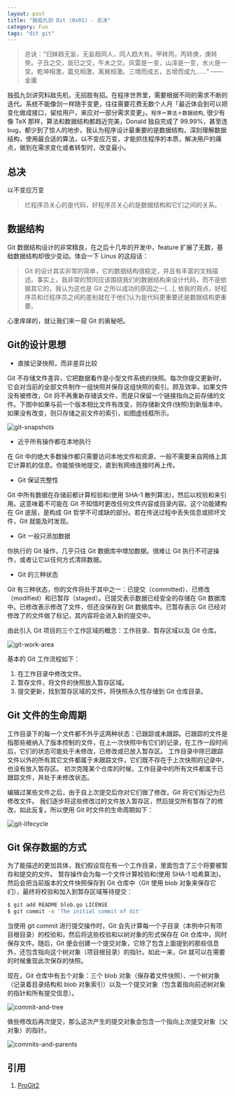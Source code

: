 ```yaml
---
layout: post
title: "独孤九剑 Dit (0x01) - 总决"
category: Fun
tags: "dit git"
---
```


> 总诀：“归妹趋无妄，无妄趋同人，同人趋大有。甲转丙，丙转庚，庚转癸。子丑之交，辰巳之交，午未之交。风雷是一变，山泽是一变，水火是一变。乾坤相激，震兑相激，离巽相激。三增而成五，五增而成九……” —— 金庸

独孤九剑讲究料敌先机，无招胜有招。在程序世界里，需要根据不同的需求不断的迭代。系统不能像剑一样随手变更，往往需要花费无数个人月「最近体会到可以把变化做成接口，留给用户，来应对一部分需求变更」。`程序＝算法＋数据结构`, 很少有像 TeX 那样，算法和数据结构都趋近完美，Donald 独自完成了 99.99%，甚至连 bug，都少到了惊人的地步。我认为程序设计最重要的是数据结构，深刻理解数据结构，使用最合适的算法，以不变应万变，才能抓住程序的本质，解决用户的痛点，做到在需求变化或者转型时，改变最小。

<!-- more -->

总决
---

以不变应万变

> 烂程序员关心的是代码，好程序员关心的是数据结构和它们之间的关系。

数据结构
-------

Git 数据结构设计的非常精良，在之后十几年的开发中，feature 扩展了无数，基础数据结构却很少变动。体会一下 Linus 的这段话：

> Git 的设计其实非常的简单，它的数据结构很稳定，并且有丰富的文档描述。事实上，我非常的赞同应该围绕我们的数据结构来设计代码，而不是依据其它的，我认为这也是 Git 之所以成功的原因之一[…], 依我的观点，好程序员和烂程序员之间的差别就在于他们认为是代码更重要还是数据结构更重要。

心里痒痒的，就让我们来一窥 Git 的奥秘吧。

Git的设计思想
-----------

* 直接记录快照，而非差异比较

Git 不存储文件差异，它把数据看作是小型文件系统的快照。每次你提交更新时，它会对当前的全部文件制作一组快照并保存这组快照的索引。顾及效率，如果文件没有被修改，Git 将不再重新存储该文件，而是只保留一个链接指向之前存储的文件。下图中如果与前一个版本相比文件有改变，则存储新文件(快照)到新版本中。如果没有改变，则只存储之前文件的索引，如图虚线框所示。

![git-snapshots](/assets/images/2015-08-01/git-snapshots.png)

* 近乎所有操作都在本地执行

在 Git 中的绝大多数操作都只需要访问本地文件和资源，一般不需要来自网络上其它计算机的信息。你能愉快地提交，直到有网络连接时再上传。 

* Git 保证完整性

Git 中所有数据在存储前都计算校验和(使用 SHA-1 散列算法)，然后以校验和来引用。这意味着不可能在 Git 不知情时更改任何文件内容或目录内容。这个功能建构在 Git 底层，是构成 Git 哲学不可或缺的部分。若在传送过程中丢失信息或损坏文件，Git 就能及时发现。

* Git 一般只添加数据

你执行的 Git 操作，几乎只往 Git 数据库中增加数据。很难让 Git 执行不可逆操作，或者让它以任何方式清除数据。

* Git 的三种状态

Git 有三种状态，你的文件将处于其中之一：已提交（committed）、已修改（modified）和已暂存（staged）。已提交表示数据已经安全的存储在 Git 数据库中。已修改表示修改了文件，但还没保存到 Git 数据库中。已暂存表示 Git 已经对修改了的文件做了标记，其内容将会进入新的提交中。

由此引入 Git 项目的三个工作区域的概念：工作目录、暂存区域以及 Git 仓库。

![git-work-area](/assets/images/2015-08-01/git-work-area.png)

基本的 Git 工作流程如下：

1. 在工作目录中修改文件。
2. 暂存文件，将文件的快照放入暂存区域。
3. 提交更新，找到暂存区域的文件，将快照永久性存储到 Git 仓库目录。

Git 文件的生命周期
----------------

工作目录下的每一个文件都不外乎这两种状态：已跟踪或未跟踪。已跟踪的文件是指那些被纳入了版本控制的文件，在上一次快照中有它们的记录，在工作一段时间后，它们的状态可能处于未修改，已修改或已放入暂存区。 工作目录中除已跟踪文件以外的所有其它文件都属于未跟踪文件，它们既不存在于上次快照的记录中，也没有放入暂存区。 初次克隆某个仓库的时候，工作目录中的所有文件都属于已跟踪文件，并处于未修改状态。

编辑过某些文件之后，由于自上次提交后你对它们做了修改，Git 将它们标记为已修改文件。 我们逐步将这些修改过的文件放入暂存区，然后提交所有暂存了的修改，如此反复。所以使用 Git 时文件的生命周期如下：

![git-lifecycle](/assets/images/2015-08-01/git-lifecycle.png)

Git 保存数据的方式
---------------

为了能描述的更加具体，我们假设现在有一个工作目录，里面包含了三个将要被暂存和提交的文件。 暂存操作会为每一个文件计算校验和(使用 SHA-1 哈希算法)，然后会把当前版本的文件快照保存到 Git 仓库中（Git 使用 blob 对象来保存它们），最终将校验和加入到暂存区域等待提交：

```sh
$ git add README blob.go LICENSE
$ git commit -m 'The initial commit of dit'
```

当使用 git commit 进行提交操作时，Git 会先计算每一个子目录（本例中只有项目根目录）的校验和，然后将这些校验和以树对象的形式保存在 Git 仓库中，同时保存文件。随后，Git 便会创建一个提交对象，它除了包含上面提到的那些信息外，还包含指向这个树对象（项目根目录）的指针。如此一来，Git 就可以在需要的时候重现此次保存的快照。

现在，Git 仓库中有五个对象：三个 blob 对象（保存着文件快照）、一个树对象（记录着目录结构和 blob 对象索引）以及一个提交对象（包含着指向前述树对象的指针和所有提交信息）。

![commit-and-tree](/assets/images/2015-08-01/commit-and-tree.png)

做些修改后再次提交，那么这次产生的提交对象会包含一个指向上次提交对象（父对象）的指针。

![commits-and-parents](/assets/images/2015-08-01/commits-and-parents.png)

引用
---
1. [ProGit2](http://git-scm.com/book/en/v2)



